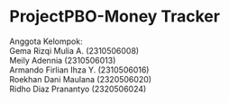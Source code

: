 # ProjectPBO-Money Tracker
Anggota Kelompok:<br/>
Gema Rizqi Mulia A. (2310506008)<br/>
Meily Adennia (2310506013)<br/>
Armando Firlian Ihza Y. (2310506016)<br/>
Roekhan Dani Maulana (2320506020)<br/>
Ridho Diaz Pranantyo (2320506024)

